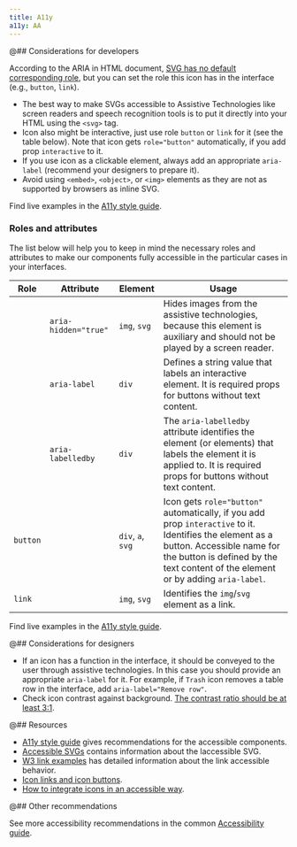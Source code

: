 ```yaml
---
title: A11y
a11y: AA
---
```


@## Considerations for developers

According to the ARIA in HTML document, [SVG has no default corresponding role](https://www.w3.org/TR/html-aria/#svg), but you can set the role this icon has in the interface (e.g., `button`, `link`).

- The best way to make SVGs accessible to Assistive Technologies like screen readers and speech recognition tools is to put it directly into your HTML using the `<svg>` tag.
- Icon also might be interactive, just use role `button` or `link` for it (see the table below). Note that icon gets `role="button"` automatically, if you add prop `interactive` to it.
- If you use icon as a clickable element, always add an appropriate `aria-label` (recommend your designers to prepare it).
- Avoid using `<embed>`, `<object>`, or `<img>` elements as they are not as supported by browsers as inline SVG.

Find live examples in the [A11y style guide](https://a11y-style-guide.com/style-guide/section-media.html#kssref-media-svgs).

### Roles and attributes

The list below will help you to keep in mind the necessary roles and attributes to make our components fully accessible in the particular cases in your interfaces.

| Role     | Attribute         | Element           | Usage                                                                                                                                                                                                                     |
| -------- | ----------------- | ----------------- | ------------------------------------------------------------------------------------------------------------------------------------------------------------------------------------------------------------------------- |
|          | `aria-hidden="true"` | `img`, `svg`      | Hides images from the assistive technologies, because this element is auxiliary and should not be played by a screen reader.                                                                                              |
|          | `aria-label`      | `div`             | Defines a string value that labels an interactive element. It is required props for buttons without text content.                                                                                                         |
|          | `aria-labelledby` | `div`             | The `aria-labelledby` attribute identifies the element (or elements) that labels the element it is applied to. It is required props for buttons without text content.                                                     |
| `button` |                   | `div`, `a`, `svg` | Icon gets `role="button"` automatically, if you add prop `interactive` to it. Identifies the element as a button. Accessible name for the button is defined by the text content of the element or by adding `aria-label`. |
| `link`   |                   | `img`, `svg`      | Identifies the `img`/`svg` element as a link.                                                                                                                                                                             |

Find live examples in the [A11y style guide](https://a11y-style-guide.com/style-guide/section-media.html#kssref-media-svgs).

@## Considerations for designers

- If an icon has a function in the interface, it should be conveyed to the user through assistive technologies. In this case you should provide an appropriate `aria-label` for it. For example, if `Trash` icon removes a table row in the interface, add `aria-label="Remove row"`.
- Check icon contrast against background. [The contrast ratio should be at least 3:1](https://www.w3.org/WAI/WCAG21/Techniques/general/G207).

@## Resources

- [A11y style guide](https://a11y-style-guide.com/style-guide/section-media.html) gives recommendations for the accessible components.
- [Accessible SVGs](https://css-tricks.com/accessible-svgs/) contains information about the laccessible SVG.
- [W3 link examples](https://www.w3.org/WAI/ARIA/apg/example-index/link/link.html) has detailed information about the link accessible behavior.
- [Icon links and icon buttons](https://a11y-101.com/development/icons-and-links).
- [How to integrate icons in an accessible way](https://stevenmouret.github.io/web-accessibility-guidelines/techniques/accessible-icons.html).

@## Other recommendations

See more accessibility recommendations in the common [Accessibility guide](/core-principles/a11y/).
